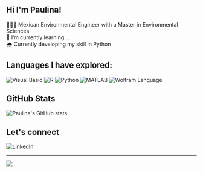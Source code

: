 <!-- **paausmith/paausmith** is a ✨ _special_ ✨ repository because its `README.md` (this file) appears on your GitHub profile -->

## Hi I'm Paulina! 

👩🏻‍💻 Mexican Environmental Engineer with a Master in Environmental Sciences<br/>
🌽 I’m currently learning ...<br/>
🌧 Currently developing my skill in Python <br/>

<!-- GitHub GPRM https://gprm.itsvg.in more badges available here https://github.com/Ileriayo/markdown-badges -->

## Languages I have explored:
![Visual Basic](https://img.shields.io/badge/Visual%20Basic-68217A?style=for-the-badge&logoColor=white)
![R](https://img.shields.io/badge/r-%23276DC3.svg?style=for-the-badge&logo=r&logoColor=white) 
![Python](https://img.shields.io/badge/python-3670A0?style=for-the-badge&logo=python&logoColor=ffdd54) 
![MATLAB](https://img.shields.io/badge/MATLAB-e1671a?style=for-the-badge&logoColor=white)
![Wolfram Language](https://img.shields.io/badge/Wolfram%20Language-DD1100?style=for-the-badge&logoColor=white)


<!-- GitHub stats from https://github.com/anuraghazra/github-readme-stats -->
## GitHub Stats
![Paulina's GitHub stats](https://github-readme-stats.vercel.app/api?username=paausmith&theme=shadow_red&show_icons=true&hide=contribs,stars,prs&show=reviews,discussions_answered)



## Let's connect
[![LinkedIn](https://img.shields.io/badge/LinkedIn-%230077B5.svg?logo=linkedin&logoColor=white)](https://www.linkedin.com/in/paulina-smith/) 




---
[![](https://visitcount.itsvg.in/api?id=paausmith&icon=0&color=0)](https://visitcount.itsvg.in)

